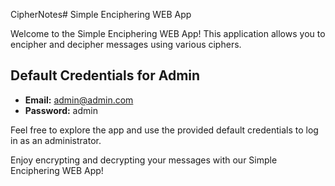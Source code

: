 CipherNotes# Simple Enciphering WEB App

Welcome to the Simple Enciphering WEB App! This application allows you to encipher and decipher messages using various ciphers.

## Default Credentials for Admin
- **Email:** admin@admin.com
- **Password:** admin

Feel free to explore the app and use the provided default credentials to log in as an administrator.

Enjoy encrypting and decrypting your messages with our Simple Enciphering WEB App!
